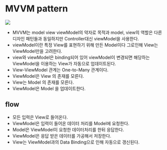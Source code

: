 # MVVM pattern

<img src="https://t1.daumcdn.net/thumb/R1280x0/?fname=http://t1.daumcdn.net/brunch/service/user/1OLd/image/0biW4YNB0bAVV4zzOuNBsdV0Fz8.png" />

- MVVM는 model view viewModel의 약자로 목적과 model, view의 역할은 다른 디자인 패턴들과 동일하지만 Controller대신 viewModel을 사용한다.
- viewModel이란 특정 View를 표현하기 위해 만든 Model이다 그로인해 View는 ViewModel만을 고려한다.
- view와 viewModel은 binding되어 있어 viewModel이 변경되면 해당하는 ViewModel을 이용하는 View가 자동으로 업데이트된다.
- View-ViewModel 관계는 One-to-Many 관계이다.
- ViewModel은 View 의 존재를 모른다.
- View는 Model 의 존재를 모른다.
- ViewModel은 Model 을 업데이트한다.

## flow

- 모든 입력은 View로 들어온다.
- ViewModel은 입력이 들어온 데이터 처리를 Model에 요청한다.
- Model은 ViewModel이 요청한 데이터처리를 한뒤 응답한다.
- ViewModel은 응답 받은 데이터를 가공해서 저장한다.
- View는 ViewModel과의 Data Binding으로 인해 자동으로 갱신된다.
